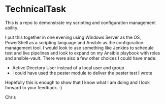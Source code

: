 # TechnicalTask

This is a repo to demonstrate my scripting and configuration management ability.

I put this together in one evening using Windows Server as the OS, PowerShell as a scripting language and Ansible as the configuration management tool. I would look to use something like Jenkins to schedule test and live pipelines and look to expand on my Ansible playbook with roles and ansible-vault. There were also a few other choices I could have made:

- Active Directory User instead of a local user and group
- I could have used the pester module to deliver the pester test I wrote

Hopefully this is enough to show that I know what I am doing and I look forward to your feedback. :)

Chris